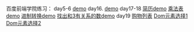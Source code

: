 百度前端学院练习：
day5-6
 [demo](https://uuhh25.github.io/-/day5-6/position.html)
day16.
[demo](https://uuhh25.github.io/-/day16/resume.html)
day17-18
[简历demo](https://uuhh25.github.io/-/day17-18/resume.html)
[乘法表demo](https://uuhh25.github.io/-/day17-18/js_99乘法.html)
[进制转换demo](https://uuhh25.github.io/-/day17-18/js_10-2.html)
[找出和3有关系的数demo](https://uuhh25.github.io/-/day17-18/js_3-muti.html)
day19
[购物列表](https://uuhh25.github.io/-/day19/shop-list.html)
[Dom元素选择1](https://uuhh25.github.io/-/day19/js_selectElement.html)
[Dom元素选择2](https://uuhh25.github.io/-/day19/js_selectElement_Selector.html)
<br/>
